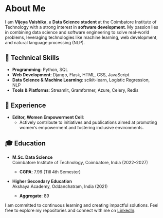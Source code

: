 # About Me  

I am **Vijeya Vaishika**, a **Data Science student** at the Coimbatore Institute of Technology with a strong interest in **software development**. My passion lies in combining data science and software engineering to solve real-world problems, leveraging technologies like machine learning, web development, and natural language processing (NLP).  

## 🔧 Technical Skills  
- **Programming**: Python, SQL  
- **Web Development**: Django, Flask, HTML, CSS, JavaScript  
- **Data Science & Machine Learning**: scikit-learn, Logistic Regression, NLP  
- **Tools & Platforms**: Streamlit, Gramformer, Azure, Celery, Redis  

## 💼 Experience  
- **Editor, Women Empowerment Cell**:  
  - Actively contribute to initiatives and publications aimed at promoting women’s empowerment and fostering inclusive environments.  

## 🎓 Education  
- **M.Sc. Data Science**  
  Coimbatore Institute of Technology, Coimbatore, India (2022–2027)  
  - **CGPA**: 7.96 (Till 4th Semester)  

- **Higher Secondary Education**  
  Akshaya Academy, Oddanchatram, India (2021)  
  - **Aggregate**: 89  

I am committed to continuous learning and creating impactful solutions. Feel free to explore my repositories and connect with me on [LinkedIn](https://www.linkedin.com/in/vijeya-vaishika-subramanian-180104vaishi/).  
